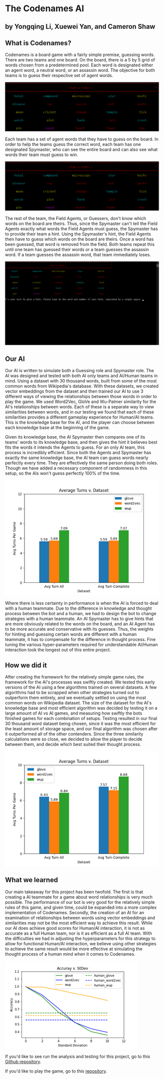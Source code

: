 # The Codenames AI
## by Yongqing Li, Xuewei Yan, and Cameron Shaw

## What is Codenames?

Codenames is a board game with a fairly simple premise, guessing words. There are two teams and one board. On the board, there is a 5 by 5 grid of words chosen from a predetermined pool. Each word is designated either an agent word, a neutral word, or an assassin word. The objective for both teams is to guess their respective set of agent words.

![codenames_board](img/codenames_game_example_3.png)

Each team has a set of agent words that they have to guess on the board. In order to help the teams guess the correct word, each team has one designated Spymaster, who can see the entire board and can also see what words their team must guess to win.

![codenames_spymaster_view](img/codenames_game_example_2.png)

The rest of the team, the Field Agents, or Guessers, don't know which words on the board are theirs. Thus, since the Spymaster can't tell the Field Agents exactly what words the Field Agents must guess, the Spymaster has to provide their team a hint. Using the Spymaster's hint, the Field Agents then have to guess which words on the board are theirs. Once a word has been guessed, that word is removed from the field. Both teams repeat this until one team has guessed their words or a team guesses the assassin word. If a team guesses the assassin word, that team immediately loses.

![codenames_hint_giving](img/codenames_game_example_1.png)

## Our AI

Our AI is written to simulate both a Guessing role and Spymaster role. The AI was designed and tested with both AI only teams and AI/Human teams in mind. Using a dataset with 30 thousand words, built from some of the most common words from Wikipedia's database. With these datasets, we created vector embeddings from the dataset and then trained our AI to use 3 different ways of viewing the relationships between those words in order to play the game. We used Word2Vec, GloVe and Wu-Palmer similarity for the AI's relationships between words. Each of these is a separate way to view similarities between words, and in our testing we found that each of these similarities provides a different gameplay experience for Human/AI teams. This is the knowledge base for the AI, and the player can choose between each knowledge base at the beginning of the game.

Given its knowledge base, the AI Spymaster then compares one of its teams' words to its knowledge base, and then gives the hint it believes best fits the words it intends the Agents to guess. For an only AI team, this process is incredibly efficient. Since both the Agents and Spymaster has exactly the same knowledge base, the AI team can guess words nearly perfectly every time. They are effectively the same person doing both roles. Though we have added a necessary component of randomness in this setup, so the AIs won't guess perfectly 100% of the time.

![codenames_ai_ai_testing](img/ai_turns.png)

Where there is less certainty in performance is when the AI is forced to deal with a human teammate. Due to the difference in knowledge and thought process between the bot and a human, we had to design the bot to change strategies with a human teammate. An AI Spymaster has to give hints that are more obviously related to the words on the board, and an AI Agent has to be more accurate and conservative with its guesses. Thus, the weights for hinting and guessing certain words are different with a human teammate, it has to compensate for the difference in thought process. Fine tuning the various hyper-parameters required for understandable AI/Human interaction took the longest out of this entire project.

## How we did it

After creating the framework for the relatively simple game rules, the framework for the AI's processes was swiftly created. We tested this early versions of the AI using a few algorithms trained on several datasets. A few algorithms had to be scrapped when other strategies turned out to outperform them entirely, and we eventually settled on using the most common words on Wikipedia dataset. The size of the dataset for the AI's knowledge base and most efficient algorithm was decided by testing it on a large amount of AI vs AI games, and measuring how swiftly the bots finished games for each combination of setups. Testing resulted in our final 30 thousand word dataset being chosen, since it was the most efficient for the least amount of storage space, and our final algorithm was chosen after it outperformed all of the other contenders. Since the three similarity calculations were so close, we decided to allow the player to decide between them, and decide which best suited their thought process.

![codenames_human_turns](img/human_turns.png)

## What we learned

Our main takeaway for this project has been twofold. The first is that creating a AI teammate for a game about word relationships is very much possible. The performance of our bot is very good for the relatively simple rules of this game, and given time, could be expanded into a more complex implementation of Codenames. Secondly, the creation of an AI for an examination of relationships between words using vector embeddings and similarities may not be the most efficient way to achieve this result. While our AI does achieve good scores for Human/AI interaction, it is not as accurate as a full Human team, nor is it as efficient as a full AI team. With the difficulties we had in adjusting the hyperparameters for this strategy to allow for functional Human/AI interaction, we believe using other strategies to achieve the same result would be more effective at simulating the thought process of a human mind when it comes to Codenames.

![codenames_acc_v_std](img/ai_acc_v_std.png)

If you'd like to see run the analysis and testing for this project, go to this [Github repository](https://github.com/YongqingLi14/codenames-ai-analysis).

If you'd like to play the game, go to this [repository](https://github.com/XueweiYan/codenames-game-ai).
